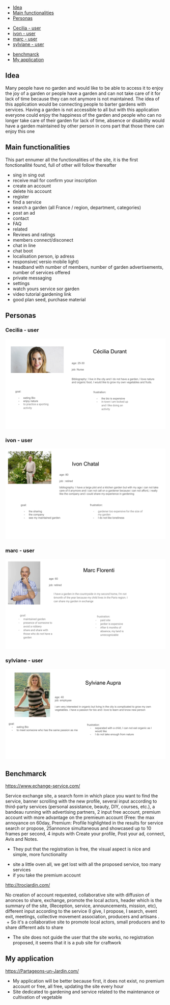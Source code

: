 - [Idea](#idea)
- [Main functionalities](#main-functionalities)
- [Personas](#personas)
* [Cecilia - user](#Cecilia---user)
* [ivon - user](#ivon---user)
* [marc - user](#marc---user)
* [sylviane - user](#sylviane---user)
- [benchmarck ](#benchmarck )
- [My application ](#My-application )

## Idea


Many people have no garden and would like to be able to access it to enjoy the joy of a garden
or people have a garden and can not take care of it for lack of time because they can not anymore is not maintained.
The idea of this application would be connecting people to barter gardens with services.
Having a garden is not accessible to all but with this application everyone could enjoy the happiness of the garden
and people who can no longer take care of their garden for lack of time,
absence or disability would have a garden maintained by other person in cons part that those there can enjoy this one

## Main functionalities

This part ennumer all the functionalities of the site, it is the first fonctionallité found, full of other will follow thereafter


- sing in sing out
- receive mail for confirm your inscription
- create an account
- delete his account
- register
- find a service
- search a garden (all France / region, department, categories)
- post an ad
- contact
- FAQ
- related
- Reviews and ratings
- members connect/disconect
- chat in line
- chat boot 
- localisation person, ip adress
- responsive( versio mobile light)
- headband with number of members, number of garden advertisements, number of services offered
- private messaging
- settings
- watch yours service sor garden
- video tutorial gardening link
- good plan seed, purchase material


## Personas

### Cecilia - user
![](https://github.com/RemyGuilloux/TousAuJardin/blob/master/img/1.svg)
### ivon - user
![](https://github.com/RemyGuilloux/TousAuJardin/blob/master/img/Ivon.svg)
### marc - user
![](https://github.com/RemyGuilloux/TousAuJardin/blob/master/img/3.svg)
### sylviane - user
![](https://github.com/RemyGuilloux/TousAuJardin/blob/master/img/4.svg)

## Benchmarck 

https://www.echange-service.com/

Service exchange site, a search form in which place you want to find the service, banner scrolling with the new profile, several input according to third-party services (personal assistance, beauty, DIY, courses, etc.), a bandeau running with advertising partners, 2 input free account, premium account with more advantage on the premieum account (Free: the max annoyance on 60day, Premium: Profile highlighted in the results for service search or propose, 25annonce simultaneous and showcased up to 10 frames per second, 4 inputs with Create your profile, Post your ad, connect, Avis and Notes.

  + They put that the registration is free, the visual aspect is nice and simple, more functionality 

 - site a little oven all, we get lost with all the proposed service, too many services
 - if you take the premium account

http://trocjardin.com/

No creation of account requested, collaborative site with diffusion of anonces to share, exchange, promote the local actors, header which is the summary of the site, (Reception, service, announcements, mission, etc), different input according to the service (I give, I propose, I search, event exit, meetings, collective movement association, producers and artisans .
 
 + So it's a collaborative site to promote local actors, small producers and to share different ads to share
 - The site does not guide the user that the site works, no registration proposed, it seems that it is a pub site for craftwork

## My application
https://Partageons-un-Jardin.com/
  
+ My application will be better because first, it does not exist, no premium account or free, all free, updating the site every hour
+ Site dedicated to gardening and service related to the maintenance or cultivation of vegetable
